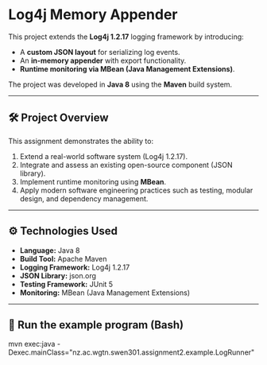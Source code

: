 # Log4j Memory Appender

This project extends the **Log4j 1.2.17** logging framework by introducing:
- A **custom JSON layout** for serializing log events.
- An **in-memory appender** with export functionality.
- **Runtime monitoring via MBean (Java Management Extensions)**.

The project was developed in **Java 8** using the **Maven** build system.

---

## 🛠️ Project Overview

This assignment demonstrates the ability to:
1. Extend a real-world software system (Log4j 1.2.17).  
2. Integrate and assess an existing open-source component (JSON library).  
3. Implement runtime monitoring using **MBean**.  
4. Apply modern software engineering practices such as testing, modular design, and dependency management.

---

## ⚙️ Technologies Used

- **Language:** Java 8  
- **Build Tool:** Apache Maven  
- **Logging Framework:** Log4j 1.2.17  
- **JSON Library:** json.org
- **Testing Framework:** JUnit 5  
- **Monitoring:** MBean (Java Management Extensions)  

---

## 🚀 Run the example program (Bash)

mvn exec:java -Dexec.mainClass="nz.ac.wgtn.swen301.assignment2.example.LogRunner"

